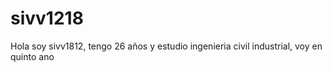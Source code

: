 # sivv1218
Hola soy sivv1812, tengo 26 años y estudio ingenieria civil industrial, voy en quinto ano
